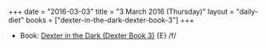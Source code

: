 +++
date = "2016-03-03"
title = "3 March 2016 (Thursday)"
layout = "daily-diet"
books = ["dexter-in-the-dark-dexter-book-3"]
+++

<ul>
<li class="entry Book">Book: <a href="/books/dexter-in-the-dark-dexter-book-3">Dexter in the Dark (Dexter Book 3)</a> {E} /f/</li>
</ul>